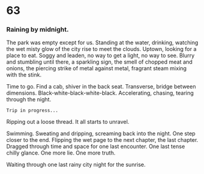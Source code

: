# 63

### Raining by midnight.

The park was empty except for us. Standing at the water, drinking, watching the wet misty glow of the city rise to meet the clouds. Uptown, looking for a place to eat. Soggy and leaden, no way to get a light, no way to see. Blurry and stumbling until there, a sparkling sign, the smell of chopped meat and onions, the piercing strike of metal against metal, fragrant steam mixing with the stink. 

Time to go. Find a cab, shiver in the back seat. Transverse, bridge between dimensions. Black-white-black-white-black. Accelerating, chasing, tearing through the night.

`Trip in progress...`

Ripping out a loose thread. It all starts to unravel.

Swimming. Sweating and dripping, screaming back into the night. One step closer to the end.  Flipping the wet page to the next chapter, the last chapter. Dragged through time and space for one last encounter. One last tense chilly glance. One more lie. One more truth.

Waiting through one last rainy city night for the sunrise. 
